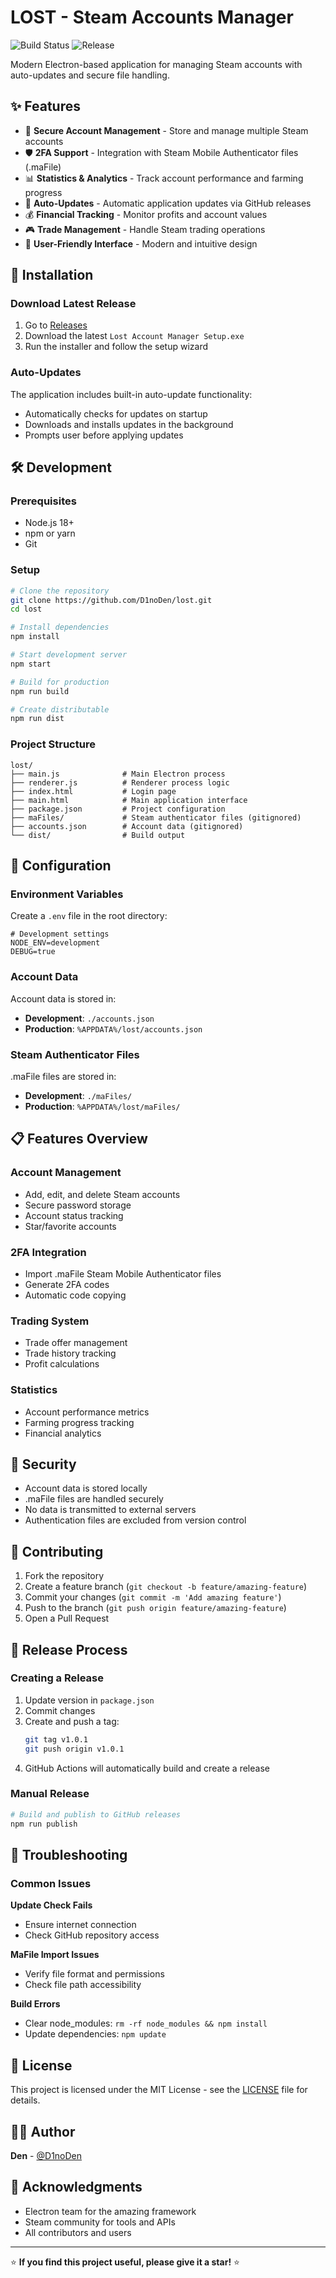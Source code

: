 # LOST - Steam Accounts Manager

![Build Status](https://github.com/D1noDen/lost/workflows/Build%20Test/badge.svg)
![Release](https://github.com/D1noDen/lost/workflows/Build%20and%20Release/badge.svg)

Modern Electron-based application for managing Steam accounts with auto-updates and secure file handling.

## ✨ Features

- 🔐 **Secure Account Management** - Store and manage multiple Steam accounts
- 🛡️ **2FA Support** - Integration with Steam Mobile Authenticator files (.maFile)
- 📊 **Statistics & Analytics** - Track account performance and farming progress
- 🔄 **Auto-Updates** - Automatic application updates via GitHub releases
- 💰 **Financial Tracking** - Monitor profits and account values
- 🎮 **Trade Management** - Handle Steam trading operations
- 🌟 **User-Friendly Interface** - Modern and intuitive design

## 🚀 Installation

### Download Latest Release

1. Go to [Releases](https://github.com/D1noDen/lost/releases)
2. Download the latest `Lost Account Manager Setup.exe`
3. Run the installer and follow the setup wizard

### Auto-Updates

The application includes built-in auto-update functionality:
- Automatically checks for updates on startup
- Downloads and installs updates in the background
- Prompts user before applying updates

## 🛠️ Development

### Prerequisites

- Node.js 18+ 
- npm or yarn
- Git

### Setup

```bash
# Clone the repository
git clone https://github.com/D1noDen/lost.git
cd lost

# Install dependencies
npm install

# Start development server
npm start

# Build for production
npm run build

# Create distributable
npm run dist
```

### Project Structure

```
lost/
├── main.js              # Main Electron process
├── renderer.js          # Renderer process logic
├── index.html           # Login page
├── main.html            # Main application interface
├── package.json         # Project configuration
├── maFiles/             # Steam authenticator files (gitignored)
├── accounts.json        # Account data (gitignored)
└── dist/                # Build output
```

## 🔧 Configuration

### Environment Variables

Create a `.env` file in the root directory:

```env
# Development settings
NODE_ENV=development
DEBUG=true
```

### Account Data

Account data is stored in:
- **Development**: `./accounts.json`
- **Production**: `%APPDATA%/lost/accounts.json`

### Steam Authenticator Files

.maFile files are stored in:
- **Development**: `./maFiles/`
- **Production**: `%APPDATA%/lost/maFiles/`

## 📋 Features Overview

### Account Management
- Add, edit, and delete Steam accounts
- Secure password storage
- Account status tracking
- Star/favorite accounts

### 2FA Integration
- Import .maFile Steam Mobile Authenticator files
- Generate 2FA codes
- Automatic code copying

### Trading System
- Trade offer management
- Trade history tracking
- Profit calculations

### Statistics
- Account performance metrics
- Farming progress tracking
- Financial analytics

## 🔐 Security

- Account data is stored locally
- .maFile files are handled securely
- No data is transmitted to external servers
- Authentication files are excluded from version control

## 🤝 Contributing

1. Fork the repository
2. Create a feature branch (`git checkout -b feature/amazing-feature`)
3. Commit your changes (`git commit -m 'Add amazing feature'`)
4. Push to the branch (`git push origin feature/amazing-feature`)
5. Open a Pull Request

## 📝 Release Process

### Creating a Release

1. Update version in `package.json`
2. Commit changes
3. Create and push a tag:
   ```bash
   git tag v1.0.1
   git push origin v1.0.1
   ```
4. GitHub Actions will automatically build and create a release

### Manual Release

```bash
# Build and publish to GitHub releases
npm run publish
```

## 🐛 Troubleshooting

### Common Issues

**Update Check Fails**
- Ensure internet connection
- Check GitHub repository access

**MaFile Import Issues**
- Verify file format and permissions
- Check file path accessibility

**Build Errors**
- Clear node_modules: `rm -rf node_modules && npm install`
- Update dependencies: `npm update`

## 📄 License

This project is licensed under the MIT License - see the [LICENSE](LICENSE) file for details.

## 👨‍💻 Author

**Den** - [@D1noDen](https://github.com/D1noDen)

## 🙏 Acknowledgments

- Electron team for the amazing framework
- Steam community for tools and APIs
- All contributors and users

---

⭐ **If you find this project useful, please give it a star!** ⭐
